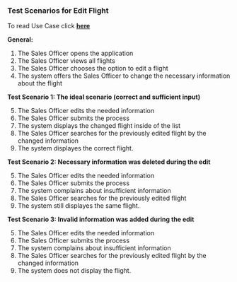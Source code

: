 ### Test Scenarios for Edit Flight

To read Use Case click [**here**]( ../../UseCasesSalesOfficer.md )

**General:**
1. The Sales Officer opens the application
2. The Sales Officer views all flights
3. The Sales Officer chooses the option to edit a flight
4. The system offers the Sales Officer to change the necessary information about the flight

**Test Scenario 1: The ideal scenario (correct and sufficient input)**

5. The Sales Officer edits the needed information
6. The Sales Officer submits the process
7. The system displays the changed flight inside of the list
8. The Sales Officer searches for the previously edited flight by the changed information
9. The system displayes the correct flight.

**Test Scenario 2: Necessary information was deleted during the edit**

5. The Sales Officer edits the needed information
6. The Sales Officer submits the process
7. The system complains about insufficient information
8. The Sales Officer searches for the previously edited flight
9. The system still displayes the same flight.

**Test Scenario 3: Invalid information was added during the edit**

5. The Sales Officer edits the needed information
6. The Sales Officer submits the process
7. The system complains about insufficient information
8. The Sales Officer searches for the previously edited flight by the changed information
9. The system does not display the flight.
